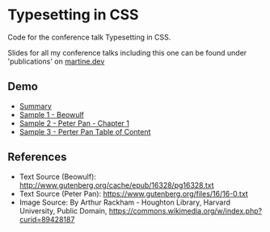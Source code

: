 
# Typesetting in CSS

Code for the conference talk Typesetting in CSS.

Slides for all my conference talks including this one can be found under 'publications' on [martine.dev](https://martine.dev)

## Demo

* [Summary](https://martine-dowden.github.io/typesetting-in-css/index.html)
* [Sample 1 - Beowulf](https://martine-dowden.github.io/typesetting-in-css/beowulf.html)
* [Sample 2 - Peter Pan - Chapter 1](https://martine-dowden.github.io/typesetting-in-css/chapter-1.html)
* [Sample 3 - Perter Pan Table of Content](https://martine-dowden.github.io/typesetting-in-css/table-of-content.html)

## References

* Text Source (Beowulf): http://www.gutenberg.org/cache/epub/16328/pg16328.txt
* Text Source (Peter Pan): https://www.gutenberg.org/files/16/16-0.txt
* Image Source: By Arthur Rackham - Houghton Library, Harvard University, Public Domain, https://commons.wikimedia.org/w/index.php?curid=89428187

